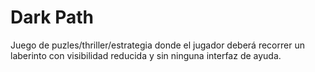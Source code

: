 ﻿# Dark Path

Juego de puzles/thriller/estrategia donde el jugador deberá recorrer un 
laberinto con visibilidad reducida y sin ninguna interfaz de ayuda. 
